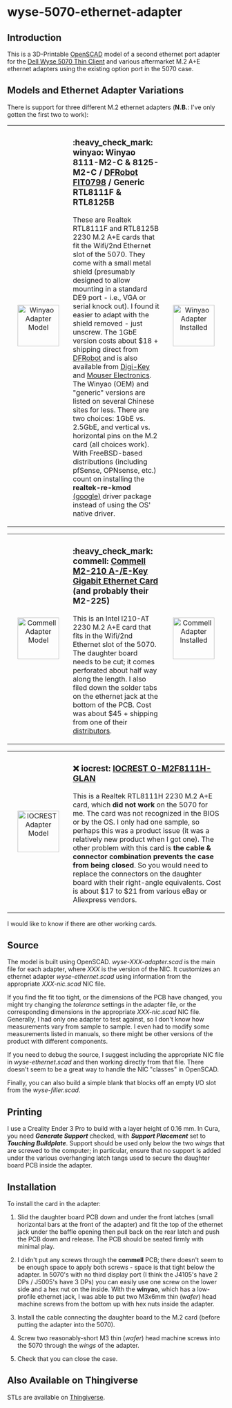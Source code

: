 # wyse-5070-ethernet-adapter

## Introduction

This is a 3D-Printable [OpenSCAD](https://openscad.org/) model of a second
ethernet port adapter for the [Dell Wyse 5070 Thin Client](https://www.dell.com/en-us/work/shop/wyse-endpoints-and-software/wyse-5070-thin-client/spd/wyse-5070-thin-client)
and various aftermarket M.2 A+E ethernet adapters using the existing option port
in the 5070 case.

## Models and Ethernet Adapter Variations

There is support for three different M.2 ethernet adapters (**N.B.**: I've only
gotten the first two to work):

<div class="model" data-name="Winyao Adapter" data-left="wyse-winyao-adapter.stl" data-left-icon="wyse-winyao-adapter.icon.png" data-right="winyao-view-interior.jpg"><!-- expanded by annotate-model --><table align="center" width="100%"><tbody><tr width="100%"><td align="center" width="128" height="128"><a href="../media/media/wyse-winyao-adapter.stl" target="_blank" title="View Winyao Adapter Model"><img src="../media/media/wyse-winyao-adapter.icon.png" alt="Winyao Adapter Model" width="96" height="96" /></a></td><td>

### :heavy\_check\_mark: **winyao**: Winyao 8111-M2-C & 8125-M2-C / [DFRobot FIT0798](https://www.dfrobot.com/product-2318.html) / Generic RTL8111F & RTL8125B

These are Realtek RTL8111F and RTL8125B 2230 M.2 A+E cards that fit the Wifi/2nd Ethernet
slot of the 5070. They come with a small metal shield (presumably designed to
allow mounting in a standard DE9 port - i.e., VGA or serial knock out). I found
it easier to adapt with the shield removed - just unscrew. The 1GbE version costs about $18 +
shipping direct from [DFRobot](https://www.dfrobot.com/product-2318.html) and is also
available from [Digi-Key](https://www.digikey.com/en/products/detail/dfrobot/FIT0798/14824986)
and [Mouser Electronics](https://www.mouser.com/ProductDetail/DFRobot/FIT0798?qs=%2Fha2pyFadui97DZ%2FSy%2FYrWNYjzbmGQYac80ChPKoMVC2EQ7OhLzBwA%3D%3D).
The Winyao (OEM) and "generic" versions are listed on several Chinese sites for less.
There are two choices: 1GbE vs. 2.5GbE, and vertical vs. horizontal pins on the M.2 card (all choices work).
With FreeBSD-based distributions (including pfSense, OPNsense, etc.) count on installing
the **realtek-re-kmod** [(google)](https://www.google.com/search?q=realtek-re-kmod) driver package instead of
using the OS' native driver.

</td><td align="center" width="128" height="128"><a href="../media/media/winyao-view-interior.jpg" target="_blank" title="View Winyao Adapter Installed"><img src="../media/media/winyao-view-interior.jpg" alt="Winyao Adapter Installed" width="96" height="96" /></a></td></tr></tbody></table></div>

<div class="model" data-name="Commell Adapter" data-left="wyse-commell-adapter.stl" data-left-icon="wyse-commell-adapter.icon.png" data-right="commell-view-interior.jpg"><!-- expanded by annotate-model --><table align="center" width="100%"><tbody><tr width="100%"><td align="center" width="128" height="128"><a href="../media/media/wyse-commell-adapter.stl" target="_blank" title="View Commell Adapter Model"><img src="../media/media/wyse-commell-adapter.icon.png" alt="Commell Adapter Model" width="96" height="96" /></a></td><td>

### :heavy\_check\_mark: **commell**: [Commell M2-210 A-/E-Key Gigabit Ethernet Card](http://www.commell.com.tw/Product/Peripheral/M.2%20%28NGFF%29%20card/M2-210.htm) (and probably their M2-225)

This is an Intel I210-AT 2230 M.2 A+E card that fits in the Wifi/2nd Ethernet
slot of the 5070. The daughter board needs to be cut; it comes perforated
about half way along the length. I also filed down the solder tabs on the
ethernet jack at the bottom of the PCB. Cost was about $45 + shipping from one
of their [distributors](http://www.commell.com.tw/distributor/Distributor.htm).

</td><td align="center" width="128" height="128"><a href="../media/media/commell-view-interior.jpg" target="_blank" title="View Commell Adapter Installed"><img src="../media/media/commell-view-interior.jpg" alt="Commell Adapter Installed" width="96" height="96" /></a></td></tr></tbody></table></div>

<div class="model" data-name="IOCREST Adapter" data-left="wyse-iocrest-adapter.stl" data-left-icon="wyse-iocrest-adapter.icon.png"><!-- expanded by annotate-model --><table align="center" width="100%"><tbody><tr width="100%"><td align="center" width="128" height="128"><a href="../media/media/wyse-iocrest-adapter.stl" target="_blank" title="View IOCREST Adapter Model"><img src="../media/media/wyse-iocrest-adapter.icon.png" alt="IOCREST Adapter Model" width="96" height="96" /></a></td><td>

### :x: **iocrest**: [IOCREST O-M2F8111H-GLAN](http://www.iocrest.com/index.php?id=2178)

This is a Realtek RTL8111H 2230 M.2 A+E card, which **did not work** on
the 5070 for me. The card was not recognized in the BIOS or by the OS. I
only had one sample, so perhaps this was a product issue (it was a
relatively new product when I got one). The other problem with this card
is **the cable & connector combination prevents the case from being
closed**. So you would need to replace the connectors on the daughter
board with their right-angle equivalents. Cost is about $17 to $21 from
various eBay or Aliexpress vendors.

</td></tr></tbody></table></div>

I would like to know if there are other working cards.

## Source

The model is built using OpenSCAD. *wyse-XXX-adapter.scad* is the main file for
each adapter, where *XXX* is the version of the NIC. It customizes an ethernet
adapter *wyse-ethernet.scad* using information from the appropriate
*XXX-nic.scad* NIC file.

If you find the fit too tight, or the dimensions of the PCB have changed, you
might try changing the *tolerance* settings in the adapter file, or the
corresponding dimensions in the appropriate *XXX-nic.scad* NIC file. Generally,
I had only one adapter to test against, so I don't know how measurements vary
from sample to sample. I even had to modify some measurements listed in manuals,
so there might be other versions of the product with different components.

If you need to debug the source, I suggest including the appropriate NIC file in
*wyse-ethernet.scad* and then working directly from that file. There doesn't
seem to be a great way to handle the NIC "classes" in OpenSCAD.

Finally, you can also build a simple blank that blocks off an empty I/O slot
from the *wyse-filler.scad*.

## Printing

I use a Creality Ender 3 Pro to build with a layer height of 0.16 mm. In Cura,
you need ***Generate Support*** checked, with ***Support Placement*** set to
***Touching Buildplate***. Support should be used only below the two *wings*
that are screwed to the computer; in particular, ensure that no support is added
under the various overhanging latch tangs used to secure the daughter board PCB
inside the adapter.

## Installation

To install the card in the adapter:

1. Slid the daughter board PCB down and under the front latches (small horizontal
   bars at the front of the adapter) and fit the top of the ethernet jack under
   the baffle opening then pull back on the rear latch and push the PCB down and
   release. The PCB should be seated firmly with minimal play.

2. I didn't put any screws through the **commell** PCB; there doesn't seem to be
   enough space to apply both screws - space is that tight below the adapter.
   In 5070's with no third display port (I think the J4105's have 2 DPs / J5005's
   have 3 DPs) you can easily use one screw on the lower side and a hex nut on
   the inside. With the **winyao**, which has a low-profile ethernet jack, I was
   able to put two M3x6mm thin (*wafer*) head machine screws from the bottom up
   with hex nuts inside the adapter.

3. Install the cable connecting the daughter board to the M.2 card (before
   putting the adapter into the 5070).

4. Screw two reasonably-short M3 thin (*wafer*) head machine screws into the 5070
   through the *wings* of the adapter.

5. Check that you can close the case.

## Also Available on Thingiverse

STLs are available on [Thingiverse](https://www.thingiverse.com/thing:4619323).

